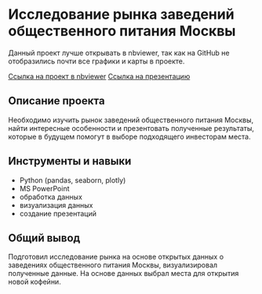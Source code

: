 # Исследование рынка заведений общественного питания Москвы
Данный проект лучше открывать в nbviewer, так как на GitHub не отобразились почти все графики и карты в проекте.  

[Ссылка на проект в nbviewer](https://nbviewer.org/github/qusoq/educational_projects/blob/main/msk_obshepit/msk_obshepit.ipynb)
[Ссылка на презентацию](https://disk.yandex.ru/i/P7ylBSc9-tP6eg)

## Описание проекта
Необходимо изучить рынок заведений общественного питания Москвы, найти интересные особенности и презентовать полученные результаты, которые в будущем помогут в выборе подходящего инвесторам места.

## Инструменты и навыки
- Python (pandas, seaborn, plotly)
- MS PowerPoint
- обработка данных
- визуализация данных
- создание презентаций

## Общий вывод
Подготовил исследование рынка на основе открытых данных о заведениях общественного питания Москвы, визуализировал полученные данные. На основе данных выбрал места для открытия новой кофейни.
